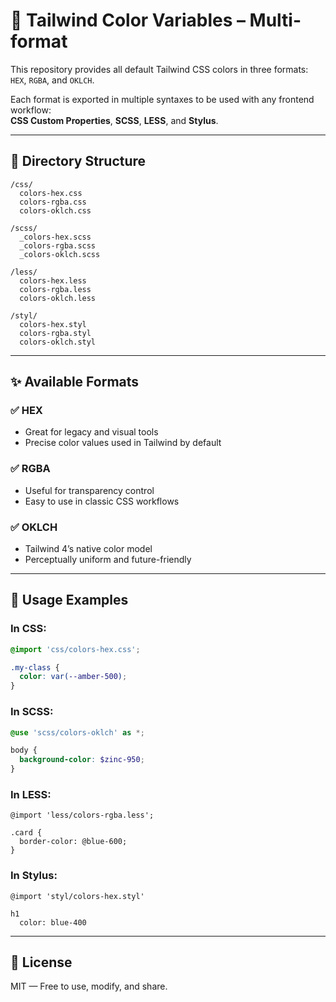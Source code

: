 # 🎨 Tailwind Color Variables – Multi-format

This repository provides all default Tailwind CSS colors in three formats: `HEX`, `RGBA`, and `OKLCH`.

Each format is exported in multiple syntaxes to be used with any frontend workflow:  
**CSS Custom Properties**, **SCSS**, **LESS**, and **Stylus**.

---

## 📁 Directory Structure

```
/css/
  colors-hex.css
  colors-rgba.css
  colors-oklch.css

/scss/
  _colors-hex.scss
  _colors-rgba.scss
  _colors-oklch.scss

/less/
  colors-hex.less
  colors-rgba.less
  colors-oklch.less

/styl/
  colors-hex.styl
  colors-rgba.styl
  colors-oklch.styl
```

---

## ✨ Available Formats

### ✅ HEX
- Great for legacy and visual tools  
- Precise color values used in Tailwind by default

### ✅ RGBA
- Useful for transparency control  
- Easy to use in classic CSS workflows

### ✅ OKLCH
- Tailwind 4’s native color model  
- Perceptually uniform and future-friendly

---

## 🔧 Usage Examples

### In CSS:
```css
@import 'css/colors-hex.css';

.my-class {
  color: var(--amber-500);
}
```

### In SCSS:
```scss
@use 'scss/colors-oklch' as *;

body {
  background-color: $zinc-950;
}
```

### In LESS:
```less
@import 'less/colors-rgba.less';

.card {
  border-color: @blue-600;
}
```

### In Stylus:
```stylus
@import 'styl/colors-hex.styl'

h1
  color: blue-400
```

---

## 🔗 License

MIT — Free to use, modify, and share.